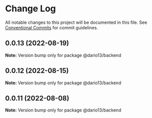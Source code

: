 # Change Log

All notable changes to this project will be documented in this file.
See [Conventional Commits](https://conventionalcommits.org) for commit guidelines.

## 0.0.13 (2022-08-19)

**Note:** Version bump only for package @dario13/backend





## 0.0.12 (2022-08-15)

**Note:** Version bump only for package @dario13/backend





## 0.0.11 (2022-08-08)

**Note:** Version bump only for package @dario13/backend
